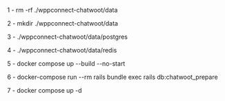 1 - rm -rf ./wppconnect-chatwoot/data


2 - mkdir ./wppconnect-chatwoot/data


3 - ./wppconnect-chatwoot/data/postgres


4 - ./wppconnect-chatwoot/data/redis


5 - docker compose up --build --no-start


6 - docker-compose run --rm rails bundle exec rails db:chatwoot_prepare


7 - docker compose up -d